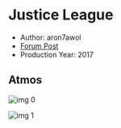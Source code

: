 # Justice League

* Author: aron7awol
* [Forum Post](https://www.avsforum.com/threads/bass-eq-for-filtered-movies.2995212/post-56776910)
* Production Year: 2017

## Atmos

![img 0](https://i.imgur.com/2tNDHvI.jpg)

![img 1](https://i.imgur.com/0OFx85y.png)

